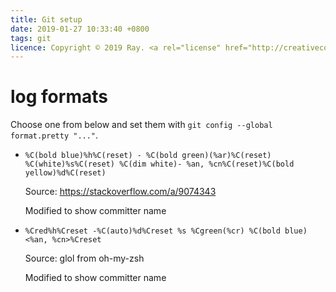```yaml
---
title: Git setup
date: 2019-01-27 10:33:40 +0800
tags: git
licence: Copyright © 2019 Ray. <a rel="license" href="http://creativecommons.org/licenses/by/4.0/"><img alt="Creative Commons Attribution 4.0 International License" src="https://i.creativecommons.org/l/by/4.0/80x15.png" /></a>
---
```


# log formats

Choose one from below and set them with `git config --global format.pretty "..."`.

- `%C(bold blue)%h%C(reset) - %C(bold green)(%ar)%C(reset) %C(white)%s%C(reset) %C(dim white)- %an, %cn%C(reset)%C(bold yellow)%d%C(reset)`

  Source: <https://stackoverflow.com/a/9074343>

  Modified to show committer name

- `%Cred%h%Creset -%C(auto)%d%Creset %s %Cgreen(%cr) %C(bold blue)<%an, %cn>%Creset`

  Source: glol from oh-my-zsh

  Modified to show committer name
